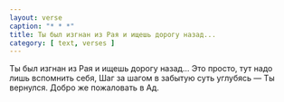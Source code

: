 ```yaml
---
layout: verse
caption: "* * *"
title: Ты был изгнан из Рая и ищешь дорогу назад...
category: [ text, verses ]
---
```

Ты был изгнан из Рая и ищешь дорогу назад...
Это просто, тут надо лишь вспомнить себя,
Шаг за шагом в забытую суть углубясь —
Ты вернулся. Добро же пожаловать в Ад.
